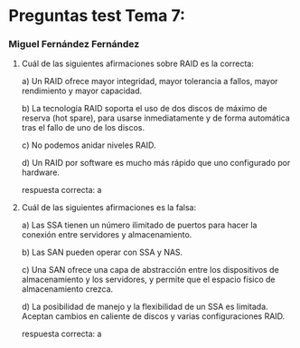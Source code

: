 # Preguntas test Tema 7: 
### Miguel Fernández Fernández

1. Cuál de las siguientes afirmaciones sobre RAID es la correcta:

    a) Un RAID ofrece mayor integridad, mayor tolerancia a fallos, mayor rendimiento y mayor capacidad. 
    
    b) La tecnología RAID soporta el uso de dos discos de máximo de reserva (hot spare), para usarse inmediatamente y de forma automática tras el fallo de uno de los discos. 
    
    c) No podemos anidar niveles RAID.
    
    d) Un RAID por software es mucho más rápido que uno configurado por hardware. 

    respuesta correcta: a


2. Cuál de las siguientes afirmaciones es la falsa:

    a) Las SSA tienen un número ilimitado de puertos para hacer la conexión entre servidores y almacenamiento. 
    
    b) Las SAN pueden operar con SSA y NAS. 
    
    c) Una SAN ofrece una capa de abstracción entre los dispositivos de almacenamiento y los servidores, y permite que el espacio físico de almacenamiento crezca.
    
    d) La posibilidad de manejo y la flexibilidad de un SSA es limitada. Aceptan cambios en caliente de discos y varias configuraciones RAID. 
    
    respuesta correcta: a
